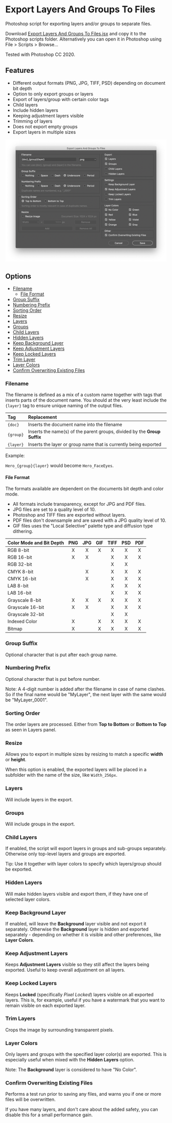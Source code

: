 # Export Layers And Groups To Files

Photoshop script for exporting layers and/or groups to separate files.

Download [Export Layers And Groups To Files.jsx](https://github.com/mortenblaa/photoshop-scripts/raw/master/Export%20Layers%20And%20Groups%20To%20Files/Export%20Layers%20And%20Groups%20To%20Files.jsx) and copy it to the Photoshop scripts folder. Alternatively you can open it in Photoshop using File > Scripts > Browse...

Tested with Photoshop CC 2020.

## Features

- Different output formats (PNG, JPG, TIFF, PSD) depending on document bit depth
- Option to only export groups or layers
- Export of layers/group with certain color tags
- Child layers
- Include hidden layers
- Keeping adjustment layers visible
- Trimming of layers
- Does not export empty groups
- Export layers in multiple sizes

![](ScriptUI.png)

## Options

- [Filename](#Filename)
    - [File Format](#File-Format)
- [Group Suffix](#Group-Suffix)
- [Numbering Prefix](#Numbering-Prefix)
- [Sorting Order](#Sorting-Order)
- [Resize](#Resize)
- [Layers](#Layers)
- [Groups](#Groups)
- [Child Layers](#Child-Layers)
- [Hidden Layers](#Hidden-Layers)
- [Keep Background Layer](#Keep-Background-Layer)
- [Keep Adjustment Layers](#Keep-Adjustment-Layers)
- [Keep Locked Layers](#Keep-Locked-Layers)
- [Trim Layer](#Trim-Layer)
- [Layer Colors](#Layer-Colors)
- [Confirm Overwriting Existing Files](#Confirm-Overwriting-Existing-Files)

### Filename

The filename is defined as a mix of a custom name together with tags that inserts parts of the document name. You should at the very least include the `{layer}` tag to ensure unique naming of the output files.

| Tag | Replacement |
| :--- | :--- |
| `{doc}` | Inserts the document name into the filename |
| `{group}` | Inserts the name(s) of the parent groups, divided by the **Group Suffix** |
| `{layer}` | Inserts the layer or group name that is currently being exported |

Example: 

`Hero_{group}{layer}` would become `Hero_FaceEyes`.

#### File Format

The formats available are dependent on the documents bit depth and color mode.

- All formats include transparency, except for JPG and PDF files.
- JPG files are set to a quality level of 10.
- Photoshop and TIFF files are exported without layers.
- PDF files don't downsample and are saved with a JPG quality level of 10.
- GIF files uses the "Local Selective" palette type and diffusion type dithering.

| Color Mode and Bit Depth | PNG  | JPG  | GIF  | TIFF | PSD  | PDF  |
| :---                     | :--: | :--: | :--: | :--: | :--: | :--: |
| RGB 8-bit                | X    | X    | X    | X    | X    | X    |
| RGB 16-bit               | X    | X    |      | X    | X    | X    |
| RGB 32-bit               |      |      |      | X    | X    |      |
| CMYK 8-bit               |      | X    |      | X    | X    | X    |
| CMYK 16-bit              |      | X    |      | X    | X    | X    |
| LAB 8-bit                |      |      |      | X    | X    | X    |
| LAB 16-bit               |      |      |      | X    | X    | X    |
| Grayscale 8-bit          | X    | X    | X    | X    | X    | X    |
| Grayscale 16-bit         | X    | X    |      | X    | X    | X    |
| Grayscale 32-bit         |      |      |      | X    | X    |      |
| Indexed Color            | X    |      | X    | X    | X    | X    |
| Bitmap                   | X    |      | X    | X    | X    | X    |

### Group Suffix

Optional character that is put after each group name.

### Numbering Prefix

Optional character that is put before number. 

Note: A 4-digit number is added after the filename in case of name clashes. So if the final name would be "MyLayer", the next layer with the same would be "MyLayer_0001".

### Sorting Order

The order layers are processed. Either from **Top to Bottom** or **Bottom to Top** as seen in Layers panel.

### Resize

Allows you to export in multiple sizes by resizing to match a specific **width** or **height**.

When this option is enabled, the exported layers will be placed in a subfolder with the name of the size, like `Width_256px`.

### Layers

Will include layers in the export.

### Groups

Will include groups in the export.

### Child Layers

If enabled, the script will export layers in groups and sub-groups separately. Otherwise only top-level layers and groups are exported.

Tip: Use it together with layer colors to specify which layers/group should be exported.

### Hidden Layers

Will make hidden layers visible and export them, if they have one of selected layer colors.

### Keep Background Layer

If enabled, will leave the **Background** layer visible and not export it separately. Otherwise the **Background** layer is hidden and exported separately - depending on whether it is visible and other preferences, like **Layer Colors**.

### Keep Adjustment Layers

Keeps **Adjustment Layers** visible so they still affect the layers being exported. Useful to keep overall adjustment on all layers.

### Keep Locked Layers

Keeps **Locked** (specifically *Pixel Locked*) layers visible on all exported layers. This is, for example, useful if you have a watermark that you want to remain visible on each exported layer.

### Trim Layers

Crops the image by surrounding transparent pixels.

### Layer Colors

Only layers and groups with the specified layer color(s) are exported. This is especially useful when mixed with the **Hidden Layers** option.

Note: The **Background** layer is considered to have "No Color".

### Confirm Overwriting Existing Files

Performs a test run prior to saving any files, and warns you if one or more files will be overwritten.

If you have many layers, and don't care about the added safety, you can disable this for a small performance gain.
